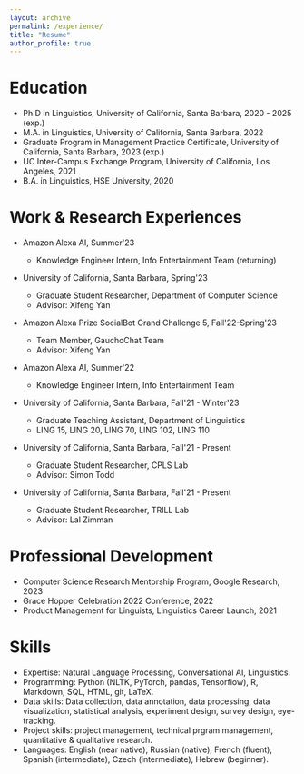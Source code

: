 ```yaml
---
layout: archive
permalink: /experience/
title: "Resume"
author_profile: true
---
```


Education
======
* Ph.D in Linguistics, University of California, Santa Barbara, 2020 - 2025 (exp.)
* M.A. in Linguistics, University of California, Santa Barbara, 2022
* Graduate Program in Management Practice Certificate, University of California, Santa Barbara, 2023 (exp.)
* UC Inter-Campus Exchange Program, University of California, Los Angeles, 2021
* B.A. in Linguistics, HSE University, 2020

Work & Research Experiences
======
* Amazon Alexa AI, Summer'23
  * Knowledge Engineer Intern, Info Entertainment Team (returning)

* University of California, Santa Barbara, Spring'23
  * Graduate Student Researcher, Department of Computer Science
  * Advisor: Xifeng Yan

* Amazon Alexa Prize SocialBot Grand Challenge 5, Fall'22-Spring'23
  * Team Member, GauchoChat Team
  * Advisor: Xifeng Yan

* Amazon Alexa AI, Summer'22
  * Knowledge Engineer Intern, Info Entertainment Team

* University of California, Santa Barbara, Fall'21 - Winter'23
  * Graduate Teaching Assistant, Department of Linguistics
  * LING 15, LING 20, LING 70, LING 102, LING 110

* University of California, Santa Barbara, Fall'21 - Present
  * Graduate Student Researcher, CPLS Lab
  * Advisor: Simon Todd
 
* University of California, Santa Barbara, Fall'21 - Present
  * Graduate Student Researcher, TRILL Lab
  * Advisor: Lal Zimman

Professional Development
======
* Computer Science Research Mentorship Program, Google Research, 2023
* Grace Hopper Celebration 2022 Conference, 2022
* Product Management for Linguists, Linguistics Career Launch, 2021

Skills
======
* Expertise: Natural Language Processing, Conversational AI, Linguistics.
* Programming: Python (NLTK, PyTorch, pandas, Tensorflow), R, Markdown, SQL, HTML, git, LaTeX.
* Data skills: Data collection, data annotation, data processing, data visualization, statistical analysis, experiment design, survey design, eye-tracking.
* Project skills: project management, technical prgram management, quantitative & qualitative research.
* Languages: English (near native), Russian (native), French (fluent), Spanish (intermediate), Czech (intermediate), Hebrew (beginner).
